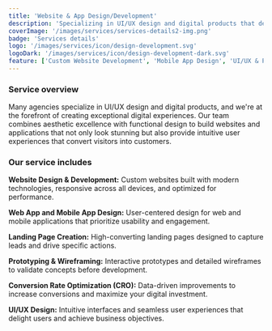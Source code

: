 ```yaml
---
title: 'Website & App Design/Development'
description: 'Specializing in UI/UX design and digital products that deliver exceptional user experiences and drive business growth.'
coverImage: '/images/services/services-details2-img.png'
badge: 'Services details'
logo: '/images/services/icon/design-development.svg'
logoDark: '/images/services/icon/design-development-dark.svg'
feature: ['Custom Website Development', 'Mobile App Design', 'UI/UX & Prototyping']
---
```


### Service overview

Many agencies specialize in UI/UX design and digital products, and we're at the forefront of creating exceptional digital experiences. Our team combines aesthetic excellence with functional design to build websites and applications that not only look stunning but also provide intuitive user experiences that convert visitors into customers.

### Our service includes

**Website Design & Development:** Custom websites built with modern technologies, responsive across all devices, and optimized for performance.

**Web App and Mobile App Design:** User-centered design for web and mobile applications that prioritize usability and engagement.

**Landing Page Creation:** High-converting landing pages designed to capture leads and drive specific actions.

**Prototyping & Wireframing:** Interactive prototypes and detailed wireframes to validate concepts before development.

**Conversion Rate Optimization (CRO):** Data-driven improvements to increase conversions and maximize your digital investment.

**UI/UX Design:** Intuitive interfaces and seamless user experiences that delight users and achieve business objectives.
